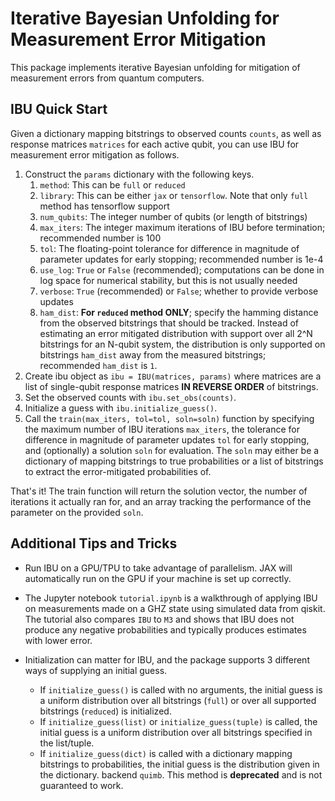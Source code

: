 # Iterative Bayesian Unfolding for Measurement Error Mitigation

This package implements iterative Bayesian unfolding for mitigation
of measurement errors from quantum computers.

## IBU Quick Start

Given a dictionary mapping bitstrings to observed counts `counts`, as well as
response matrices `matrices` for each active qubit, you can use IBU
for measurement error mitigation as follows.

1. Construct the `params` dictionary with the following keys.
   1. `method`: This can be `full` or `reduced`
   2. `library`: This can be either `jax` or `tensorflow`. Note that only `full`
   method has tensorflow support
   3. `num_qubits`: The integer number of qubits (or length of bitstrings)
   4. `max_iters`: The integer maximum iterations of IBU before termination; 
   recommended number is 100
   5. `tol`: The floating-point tolerance for difference in magnitude of 
   parameter updates for early stopping; recommended number is 1e-4
   6. `use_log`: `True` or `False` (recommended); computations can be done in 
   log space for numerical stability, but this is not usually needed
   7. `verbose`: `True` (recommended) or `False`; whether to provide verbose 
   updates 
   8. `ham_dist`: __For `reduced` method ONLY__; specify the hamming distance 
   from the observed bitstrings that should be tracked. Instead of estimating an
   error mitigated distribution with support over all 2^N bitstrings for an 
   N-qubit system, the distribution is only supported on bitstrings `ham_dist`
   away from the measured bitstrings; recommended `ham_dist` is `1`.
2. Create ibu object as `ibu = IBU(matrices, params)` where matrices are a list 
of single-qubit response matrices __IN REVERSE ORDER__ of bitstrings.
3. Set the observed counts with `ibu.set_obs(counts)`.
4. Initialize a guess with `ibu.initialize_guess()`.
5. Call the `train(max_iters, tol=tol, soln=soln)` function by specifying
the maximum number of IBU iterations `max_iters`, the tolerance for difference
in magnitude of parameter updates `tol` for early stopping, and (optionally)
a solution `soln` for evaluation. The `soln` may either be a dictionary of
mapping bitstrings to true probabilities or a list of bitstrings to extract the
error-mitigated probabilities of.

That's it! The train function will return the solution vector, the number of 
iterations it actually ran for, and an array tracking the performance of the
parameter on the provided `soln`.

## Additional Tips and Tricks

- Run IBU on a GPU/TPU to take advantage of parallelism. JAX will automatically
run on the GPU if your machine is set up correctly.
- The Jupyter notebook `tutorial.ipynb` is a walkthrough of applying IBU
on measurements made on a GHZ state using simulated data from qiskit. The
tutorial also compares `IBU` to `M3` and shows that IBU does not produce any
negative probabilities and typically produces estimates with lower error.

- Initialization can matter for IBU, and the package supports 3 different ways 
of supplying an initial guess.
  - If `initialize_guess()` is called with no arguments, the initial guess is a
  uniform distribution over all bitstrings (`full`) or over all supported
  bitstrings (`reduced`) is initialized.
  - If `initialize_guess(list)` or `initialize_guess(tuple)` is called, the 
  initial guess is a uniform distribution over all bitstrings specified in the 
  list/tuple.
  - If `initialize_guess(dict)` is called with a dictionary mapping bitstrings 
  to probabilities, the initial guess is the distribution given in the 
  dictionary. 
backend `quimb`. This method is __deprecated__ and is not guaranteed to work.
  




